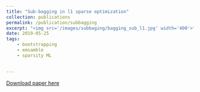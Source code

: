 ```yaml
---
title: "Sub-bagging in l1 sparse optimization"
collection: publications
permalink: /publication/subbagging
excerpt: "<img src='/images/subbaging/bagging_sub_l1.jpg' width='400'>"
date: 2019-05-25
tags:
    - bootstrapping
    - emsamble
    - sparsity ML
    

---
```


[Download paper here](https://arxiv.org/pdf/1812.08808.pdf)

